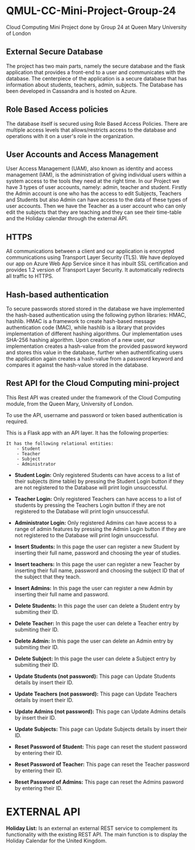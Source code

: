 # QMUL-CC-Mini-Project-Group-24
 Cloud Computing Mini Project done by Group 24 at Queen Mary University of London 
 
## External Secure Database
The project has two main parts, namely the secure database and the flask application that provides a front-end to a user and communicates with the database. The centerpiece of the application is a secure database that has information about students, teachers, admin, subjects. The Database has been developed in Cassandra and is hosted on Azure.

## Role Based Access policies
The database itself is secured using Role Based Access Policies. There are multiple access levels that allows/restricts access to the database and operations with it on a user's role in the organization.

## User Accounts and Access Management
User Access Management (UAM), also known as identity and access management (IAM), is the administration of giving individual users within a system access to the tools they need at the right time. In our Project we have 3 types of user accounts, namely: admin, teacher and student. Firstly the Admin account is one who has the access to edit Subjects, Teachers and Students but also Admin can have access to the data of these types of user accounts.  Then we have the Teacher as a user account who can only edit the subjects that they are teaching and they can see their time-table  and the Holiday calendar through the external API.

## HTTPS
All communications between a client and our application is encrypted communications using Transport Layer Security (TLS). We have deployed our app on Azure Web App Service since it has inbuilt SSL certification and provides 1.2 version of Transport Layer Security. It automatically redirects all traffic to HTTPS.

## Hash-based authentication
To secure passwords stored stored in the database we have implemented the hash-based authentication using the following python libraries: HMAC, hashlib. HMAC is a framework to create hash-based message authentication code (MAC), while hashlib is a library that provides implementation of different hashing algorithms.  Our implementation uses SHA-256 hashing algorithm. Upon creation of a new user, our implementation creates a hash-value from the provided password keyword and stores this value in the database, further when authentificating users the application again creates a hash-value from a password keyword and compares it against the hash-value stored in the database.

## Rest API for the Cloud Computing mini-project

This Rest API was created under the framework of the Cloud Computing module, from the Queen Mary, University of London.

To use the API, username and password or token based authentication is required.

This is a Flask app with an API layer. It has the following properties:

    It has the following relational entities:
        - Student
        - Teacher
        - Subject
        - Administrator
    
- __Student Login:__ Only registered Students can have access to a list of their subjects (time table) by pressing the Student Login button if they are not registered to the Database will print login unsuccessful.
 
- __Teacher Login:__ Only registered Teachers can have access to a list of students by pressing the Teachers Login button if they are not registered to the Database will print login unsuccessful.
 
- __Administrator Login:__ Only registered Admins can have access to a range of admin features by pressing the Admin Login button if they are not registered to the Database will print login unsuccessful.
 
- **Insert Students:** In this page the user can register a new Student by inserting their full name, password and choosing the year of studies.

- __Insert teachers:__ In this page the user can register a new Teacher by inserting their full name, password and choosing the subject ID that of the subject that they teach.

- __Insert Admins:__ In this page the user can register a new Admin by inserting their full name and password.

- __Delete Students:__ In this page the user can delete a Student entry by submiting their ID.

- __Delete Teacher:__ In this page the user can delete a Teacher entry by submiting their ID.

- __Delete Admin:__ In this page the user can delete an Admin entry by submiting their ID.

- __Delete Subject:__ In this page the user can delete a Subject entry by submiting their ID.

- __Update Students (not password):__ This page can Update Students details by insert their ID.

- __Update Teachers (not password):__ This page can Update Teachers details by insert their ID.

- __Update Admins (not password):__ This page can Update Admins details by insert their ID.

- __Update Subjects:__ This page can Update Subjects details by insert their ID.

- __Reset Password of Student:__ This page can reset the student password by entering their ID.

- __Reset Password of Teacher:__ This page can reset the Teacher password by entering their ID.

- __Reset Password of Admins:__ This page can reset the Admins pasword by entering their ID.

# EXTERNAL API

__Holiday List:__ Is an external an external REST service to complement its functionality with the existing REST API. The main function is to display the Holiday Calendar for the United Kingdom.

